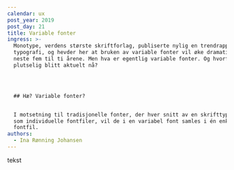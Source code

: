 ```yaml
---
calendar: ux
post_year: 2019
post_day: 21
title: Variable fonter
ingress: >-
  Monotype, verdens største skriftforlag, publiserte nylig en trendrapport om
  typografi, og hevder her at bruken av variable fonter vil øke dramatisk de
  neste fem til ti årene. Men hva er egentlig variable fonter. Og hvorfor er det
  plutselig blitt aktuelt nå?




  ## Hæ? Variable fonter?


  I motsetning til tradisjonelle fonter, der hver snitt av en skrifttype lagres
  som individuelle fontfiler, vil de i en variabel font samles i én enkelt
  fontfil.
authors:
  - Ina Rønning Johansen
---
```

tekst
